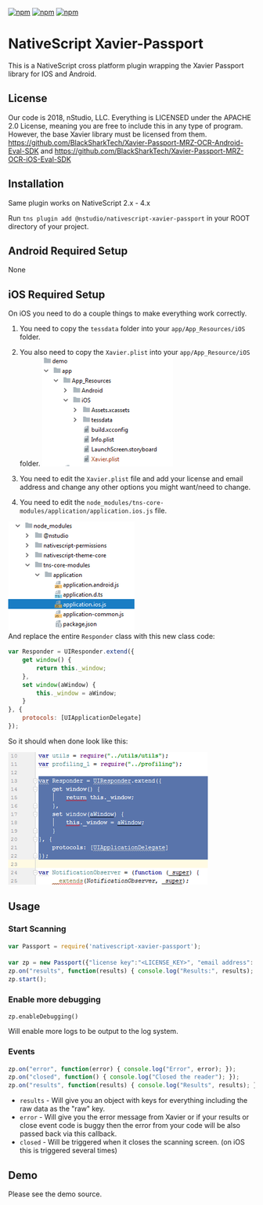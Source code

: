 [![npm](https://img.shields.io/npm/v/@nstudio/nativescript-xavier-passport.svg)](https://www.npmjs.com/package/@nstudio/nativescript-xavier-passport)
[![npm](https://img.shields.io/npm/l/@nstudio/nativescript-xavier-passport.svg)](https://www.npmjs.com/package/@nstudio/nativescript-xavier-passport)
[![npm](https://img.shields.io/npm/dt/@nstudio/nativescript-xavier-passport.svg?label=npm%20d%2fls)](https://www.npmjs.com/package/@nstudio/nativescript-xavier-passport)

# NativeScript Xavier-Passport

This is a NativeScript cross platform plugin wrapping the Xavier Passport library for IOS and Android.

## License

Our code is 2018, nStudio, LLC.  Everything is LICENSED under the APACHE 2.0 License, meaning you are free to include this in any type of program.  
However, the base Xavier library must be licensed from them. 
https://github.com/BlackSharkTech/Xavier-Passport-MRZ-OCR-Android-Eval-SDK
and 
https://github.com/BlackSharkTech/Xavier-Passport-MRZ-OCR-iOS-Eval-SDK


## Installation 
Same plugin works on  NativeScript 2.x - 4.x

Run `tns plugin add @nstudio/nativescript-xavier-passport` in your ROOT directory of your project.

## Android Required Setup
None

## iOS Required Setup
On iOS you need to do a couple things to make everything work correctly.
1. You need to copy the `tessdata` folder into your `app/App_Resources/iOS` folder. 
2. You also need to copy the `Xavier.plist` into your `app/App_Resource/iOS` folder. 
![Files](../docs/xavier_app_resources.png)

3. You need to edit the `Xavier.plist` file and add your license and email address and change any other options you might want/need to change.
4. You need to edit the `node_modules/tns-core-modules/application/application.ios.js` file.

![Path](../docs/xavier_tns-core-modules.png)   
And replace the entire `Responder` class with this new class code:
```js
var Responder = UIResponder.extend({
    get window() {
        return this._window;
    },
    set window(aWindow) {
        this._window = aWindow;
    }
}, {
    protocols: [UIApplicationDelegate]
});
```  
So it should when done look like this:

![Source Code](../docs/xavier_application.ios.js.png)



## Usage

### Start Scanning
```js
var Passport = require('nativescript-xavier-passport');

var zp = new Passport({"license key":"<LICENSE_KEY>", "email address": "<EMAIL_ADDRESS>"});
zp.on("results", function(results) { console.log("Results:", results); });
zp.start();

```

### Enable more debugging
```
zp.enableDebugging()
``` 
Will enable more logs to be output to the log system.


### Events
```js
zp.on("error", function(error) { console.log("Error", error); });
zp.on("closed", function() { console.log("Closed the reader"); });
zp.on("results", function(results) { console.log("Results", results); });
```

- `results` - Will give you an object with keys for everything including the raw data as the "raw" key.
- `error`   - Will give you the error message from Xavier or if your results or close event code is buggy then the error from your code will be also passed back via this callback.
- `closed`  - Will be triggered when it closes the scanning screen. (on iOS this is triggered several times)  
 
## Demo
 
 Please see the demo source.
   
